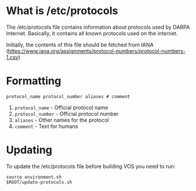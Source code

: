 
# What is /etc/protocols

The /etc/protocols file contains information about protocols used by DARPA Internet.
Basically, it contains all known protocols used on the internet.

Initially, the contents of this file should be fetched from IANA (https://www.iana.org/assignments/protocol-numbers/protocol-numbers-1.csv)

# Formatting

```
protocol_name protocol_number aliases # comment
```

1) `protocol_name` - Official protocol name
2) `protocol_number` - Official protocol number
3) `aliases` - Other names for the protocol
4) `comment` - Text for humans

# Updating

To update the /etc/protocols file before building VOS you need to run:

```
source environment.sh
$ROOT/update-protocols.sh
```
